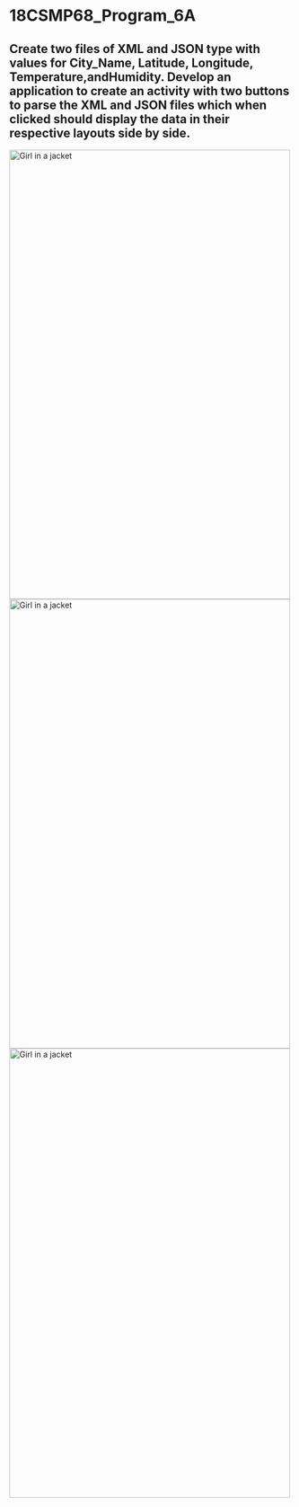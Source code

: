 # 18CSMP68_Program_6A
<html>
<h2>Create two files of XML and JSON type with values for City_Name, Latitude, Longitude,
Temperature,andHumidity. Develop an application to create an activity with two buttons
to parse the XML and JSON files which when clicked should display the data in their
respective layouts side by side.</h2>
<img src="https://user-images.githubusercontent.com/57123588/128624896-e7903960-e205-4e9c-9592-ba824eb0de7e.png" alt="Girl in a jacket" width="500" height="800">
  <br/>
<img src="https://user-images.githubusercontent.com/57123588/128624891-f4a4a168-4c17-4d2c-be25-a64cf3803977.png" alt="Girl in a jacket" width="500" height="800">
  <br/>
  
<img src="https://user-images.githubusercontent.com/57123588/128624899-43c65749-8a27-4971-8685-a78a0f778f40.png" alt="Girl in a jacket" width="500" height="800">
  

</html>
